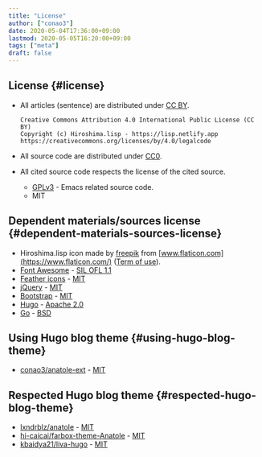```yaml
---
title: "License"
author: ["conao3"]
date: 2020-05-04T17:36:00+09:00
lastmod: 2020-05-05T16:20:00+09:00
tags: ["meta"]
draft: false
---
```


## License {#license}

-   All articles (sentence) are distributed under [CC BY](https://creativecommons.org/licenses/by/4.0/legalcode.txt).

    ```text
    Creative Commons Attribution 4.0 International Public License (CC BY)
    Copyright (c) Hiroshima.lisp - https://lisp.netlify.app
    https://creativecommons.org/licenses/by/4.0/legalcode
    ```
-   All source code are distributed under [CC0](https://creativecommons.org/publicdomain/zero/1.0/legalcode.txt).
-   All cited source code respects the license of the cited source.
    -   [GPLv3](https://www.gnu.org/licenses/gpl-3.0.txt) - Emacs related source code.
    -   MIT


## Dependent materials/sources license {#dependent-materials-sources-license}

-   Hiroshima.lisp icon made by [freepik](https://www.flaticon.com/authors/freepik) from [www.flaticon.com](https://www.flaticon.com/) ([Term of use](https://www.freepikcompany.com/legal)).
-   [Font Awesome](https://fontawesome.com/) - [SIL OFL 1.1](http://scripts.sil.org/OFL)
-   [Feather icons](https://feathericons.com/) - [MIT](https://github.com/feathericons/feather/blob/master/LICENSE)
-   [jQuery](https://jquery.org/) - [MIT](https://jquery.org/license/)
-   [Bootstrap](https://getbootstrap.com/) - [MIT](https://github.com/twbs/bootstrap/blob/v4.0.0/LICENSE)
-   [Hugo](https://gohugo.io/) - [Apache 2.0](https://gohugo.io/about/license/)
-   [Go](https://golang.org/) - [BSD](https://golang.org/LICENSE)


## Using Hugo blog theme {#using-hugo-blog-theme}

-   [conao3/anatole-ext](https://github.com/conao3/anatole-ext) - [MIT](https://github.com/conao3/anatole-ext/blob/master/LICENSE)


## Respected Hugo blog theme {#respected-hugo-blog-theme}

-   [lxndrblz/anatole](https://github.com/lxndrblz/anatole) - [MIT](https://github.com/lxndrblz/anatole/blob/master/LICENSE)
-   [hi-caicai/farbox-theme-Anatole](https://github.com/hi-caicai/farbox-theme-Anatole) - [MIT](https://github.com/hi-caicai/farbox-theme-Anatole)
-   [kbaidya21/liva-hugo](https://github.com/kbaidya21/liva-hugo) - [MIT](https://github.com/kbaidya21/liva-hugo/blob/master/LICENSE)
